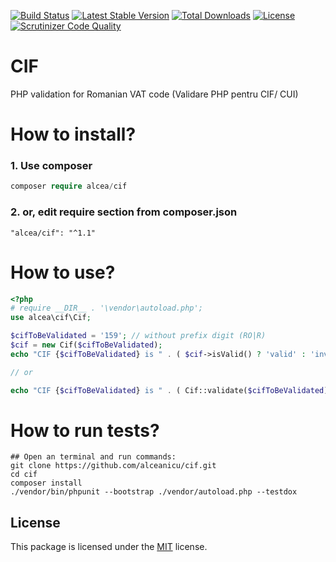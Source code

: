 [![Build Status](https://travis-ci.org/alceanicu/cif.svg?branch=master)](https://travis-ci.org/alceanicu/cif) [![Latest Stable Version](https://poser.pugx.org/alcea/cif/v/stable.svg)](https://packagist.org/packages/alcea/cif) [![Total Downloads](https://poser.pugx.org/alcea/cif/downloads.svg)](https://packagist.org/packages/alcea/cif) [![License](https://poser.pugx.org/alcea/cif/license.svg)](https://packagist.org/packages/alcea/cif) [![Scrutinizer Code Quality](https://scrutinizer-ci.com/g/alceanicu/cif/badges/quality-score.png?b=master)](https://scrutinizer-ci.com/g/alceanicu/cif/?branch=master)

# CIF
PHP validation for Romanian VAT code (Validare PHP pentru CIF/ CUI)

# How to install?

### 1. Use composer
```php
composer require alcea/cif
```

### 2. or, edit require section from composer.json
```
"alcea/cif": "^1.1"
```

# How to use?

```php
<?php
# require __DIR__ . '\vendor\autoload.php';
use alcea\cif\Cif;

$cifToBeValidated = '159'; // without prefix digit (RO|R)
$cif = new Cif($cifToBeValidated);
echo "CIF {$cifToBeValidated} is " . ( $cif->isValid() ? 'valid' : 'invalid' ) . PHP_EOL;

// or

echo "CIF {$cifToBeValidated} is " . ( Cif::validate($cifToBeValidated) ? 'valid' : 'invalid' ) . PHP_EOL;
```
 
 # How to run tests?
```
## Open an terminal and run commands:
git clone https://github.com/alceanicu/cif.git
cd cif
composer install
./vendor/bin/phpunit --bootstrap ./vendor/autoload.php --testdox
```


## License

This package is licensed under the [MIT](http://opensource.org/licenses/MIT) license.
